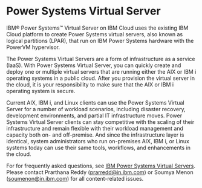 # Power Systems Virtual Server
IBM® Power Systems™ Virtual Server on IBM Cloud uses the existing IBM Cloud platform to create Power Systems virtual servers, also known as logical partitions (LPAR), that run on IBM Power Systems hardware with the PowerVM hypervisor.

The Power Systems Virtual Servers are a form of infrastructure as a service (IaaS). With Power Systems Virtual Server, you can quickly create and deploy one or multiple virtual servers that are running either the AIX or IBM i operating systems in a public cloud. After you provision the virtual server in the cloud, it is your responsibility to make sure that the AIX or IBM i operating system is secure.

Current AIX, IBM i, and Linux clients can use the Power Systems Virtual Server for a number of workload scenarios, including disaster recovery, development environments, and partial IT infrastructure moves. Power Systems Virtual Server clients can stay competitive with the scaling of their infrastructure and remain flexible with their workload management and capacity both on- and off-premise. And since the infrastructure layer is identical, system administrators who run on-premises AIX, IBM i, or Linux systems today can use their same tools, workflows, and enhancements in the cloud.

For for frequently asked questions, see [IBM Power Systems Virtual Servers](https://cloud.ibm.com/docs/power-iaas?topic=power-iaas-power-iaas-faqs). Please contact Prarthana Reddy (prarredd@in.ibm.com) or Soumya Menon (soumenon@in.ibm.com) for all content-related issues.
